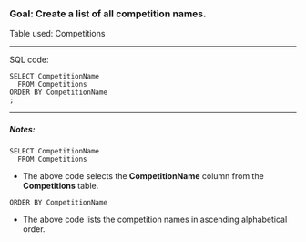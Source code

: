 
### Goal: Create a list of all competition names. 

Table used: Competitions

---
SQL code:
```  
SELECT CompetitionName
  FROM Competitions
ORDER BY CompetitionName
;
```
---


##### Notes:
```  
SELECT CompetitionName
  FROM Competitions
```
- The above code selects the **CompetitionName** column from the **Competitions** table.

```
ORDER BY CompetitionName
```
- The above code lists the competition names in ascending alphabetical order.



